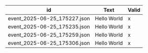| id | Text | Valid |
| --- | --- | --- |
| event_2025-06-25_175227.json | Hello World | x |
| event_2025-06-25_175235.json | Hello World | x |
| event_2025-06-25_175259.json | Hello World | x |
| event_2025-06-25_175306.json | Hello World | x |

